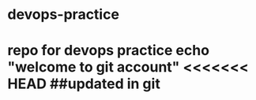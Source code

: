 # devops-practice
repo for devops practice
echo "welcome to git account"
<<<<<<< HEAD
##updated in git
=======

